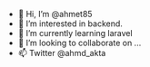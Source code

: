 - 👋 Hi, I’m @ahmet85
- 👀 I’m interested in backend.
- 🌱 I’m currently learning laravel
- 💞️ I’m looking to collaborate on ...
- 📫 Twitter @ahmd_akta

<!---
ahmet85/ahmet85 is a ✨ special ✨ repository because its `README.md` (this file) appears on your GitHub profile.
You can click the Preview link to take a look at your changes.
--->
